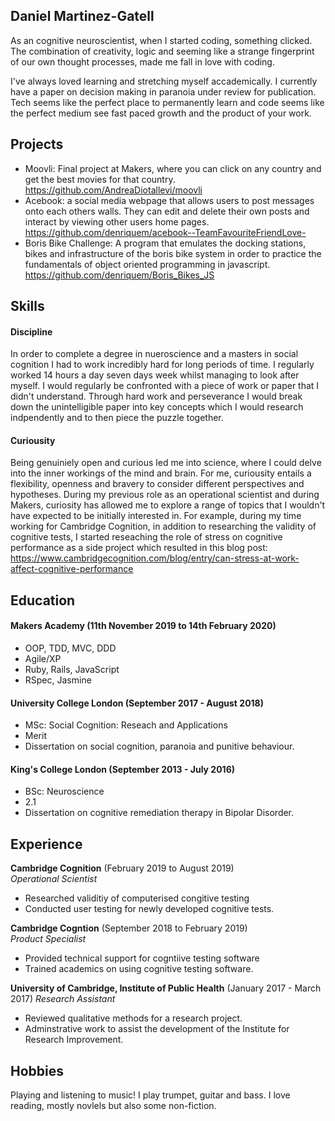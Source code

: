## Daniel Martinez-Gatell

As an cognitive neuroscientist, when I started coding, something clicked. The combination of creativity, logic and seeming like a strange fingerprint of our own thought processes, made me fall in love with coding.

I've always loved learning and stretching myself accademically. I currently have a paper on decision making in paranoia under review for publication. Tech seems like the perfect place to permanently learn and code seems like the perfect medium see fast paced growth and the product of your work.

## Projects

- Moovli: Final project at Makers, where you can click on any country and get the best movies for that country. https://github.com/AndreaDiotallevi/moovli
- Acebook: a social media webpage that allows users to post messages onto each others walls. They can edit and delete their own posts and interact by viewing other users home pages. https://github.com/denriquem/acebook--TeamFavouriteFriendLove-
- Boris Bike Challenge: A program that emulates the docking stations, bikes and infrastructure of the boris bike system in order to practice the fundamentals of object oriented programming in javascript. https://github.com/denriquem/Boris_Bikes_JS

## Skills

#### Discipline

In order to complete a degree in nueroscience and a masters in social cognition I had to work incredibly hard for long periods of time. I regularly worked 14 hours a day seven days week whilst managing to look after myself. I would regularly be confronted with a piece of work or paper that I didn't understand. Through hard work and perseverance I would break down the unintelligible paper into key concepts which I would research indpendently and to then piece the puzzle together.


#### Curiousity

Being genuiniely open and curious led me into science, where I could delve into the inner workings of the mind and brain. For me, curiousity entails a flexibility, openness and bravery to consider different perspectives and hypotheses. During my previous role as an operational scientist and during Makers, curiosity has allowed me to explore a range of topics that I wouldn't have expected to be initially interested in. For example, during my time working for Cambridge Cognition, in addition to researching the validity of cognitive tests, I started reseaching the role of stress on cognitive performance as a side project which resulted in this blog post: https://www.cambridgecognition.com/blog/entry/can-stress-at-work-affect-cognitive-performance


## Education

#### Makers Academy (11th November 2019 to 14th February 2020)

- OOP, TDD, MVC, DDD
- Agile/XP
- Ruby, Rails, JavaScript
- RSpec, Jasmine

#### University College London (September 2017 - August 2018)

- MSc: Social Cognition: Reseach and Applications
- Merit 
- Dissertation on social cognition, paranoia and punitive behaviour.

#### King's College London (September 2013 - July 2016)

- BSc: Neuroscience
- 2.1 
- Dissertation on cognitive remediation therapy in Bipolar Disorder.

## Experience

**Cambridge Cognition** (February 2019 to August 2019)    
*Operational Scientist*  
- Researched validitiy of computerised congitive testing
- Conducted user testing for newly developed cognitive tests.

**Cambridge Cogntion** (September 2018 to February 2019)   
*Product Specialist*  
- Provided technical support for cogntiive testing software
- Trained academics on using cognitive testing software.

**University of Cambridge, Institute of Public Health** (January 2017 - March 2017)
*Research Assistant*  
- Reviewed qualitative methods for a research project.
- Adminstrative work to assist the development of the Institute for Research Improvement.

## Hobbies

Playing and listening to music! I play trumpet, guitar and bass. I love reading, mostly novlels but also some non-fiction. 
